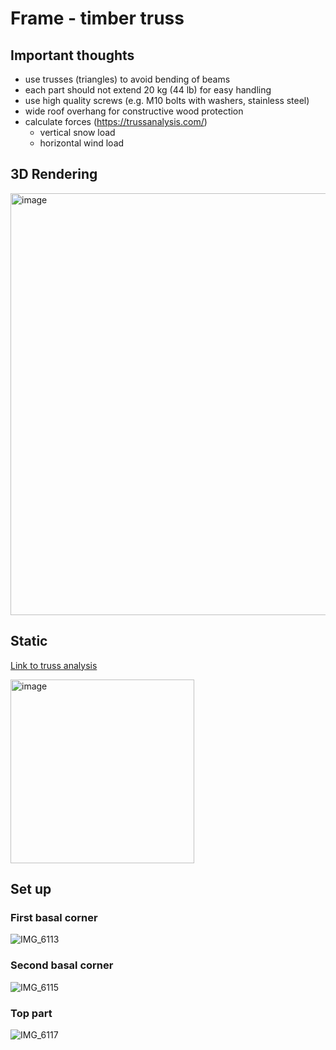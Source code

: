 # Frame - timber truss

## Important thoughts

- use trusses (triangles) to avoid bending of beams
- each part should not extend 20 kg (44 lb) for easy handling
- use high quality screws (e.g. M10 bolts with washers, stainless steel)
- wide roof overhang for constructive wood protection
- calculate forces (https://trussanalysis.com/)
  - vertical snow load
  - horizontal wind load

## 3D Rendering

<img width="675" alt="image" src="https://github.com/user-attachments/assets/0affb41e-63ad-4d23-9d23-3c12cbc94614" />

## Static

[Link to truss analysis](https://trussanalysis.com/?cat=custom&cmems=0~1~2400~8480_2~3~2400~8480_4~5~2400~8480_0~6~2400~8480_1~7~2400~8480_2~8~2400~8480_3~9~2400~8480_5~11~2400~8480_6~7~2400~8480_7~8~2400~8480_8~9~2400~8480_9~10~2400~8480_10~11~2400~8480_14~18~2400~8480_15~19~2400~8480_14~20~2400~8480_15~20~2400~8480_20~21~2400~8480_20~22~2400~8480_16~18~2400~8480_18~21~2400~8480_21~23~2400~8480_23~22~2400~8480_22~19~2400~8480_19~17~2400~8480_14~21~2400~8480_15~22~2400~8480_23~20~2400~8480_1~2~2400~8480_3~4~2400~8480_10~4~2400~8480_10~5~2400~8480_0~7~2400~8480_12~16~2400~8480_13~17~2400~8480_19~13~2400~8480_18~12~2400~8480_6~12~2400~8480_7~12~2400~8480_7~14~2400~8480_10~15~2400~8480_10~13~2400~8480_11~13~2400~8480&cnodes=0~0~p~0~0_0.34~0~r~0~0_1.3~0~r~0~0_1.94~0~r~0~0_2.9~0~r~0~0_3.24~0~r~0~0_0~0.34~f~0~0_0.34~0.34~f~0~0_1.3~0.34~f~0~0_1.94~0.34~f~0~0_2.9~0.34~f~0~0_3.24~0.34~f~0~0_0~1.94~f~0~0_3.24~1.94~f~0~0_0.34~2.355~f~0~0_2.9~2.355~f~0~0_0~2.605~f~2.5~3_3.24~2.605~f~0~3_0.34~2.71~f~0~3_2.9~2.71~f~0~3_1.62~2.751~f~0~0_1.047~2.929~f~0~3_2.193~2.929~f~0~3_1.62~3.106~f~0~3)

<img width="294" alt="image" src="https://github.com/user-attachments/assets/cfda6b4a-77c2-4a56-b622-9f638e062edb" />

## Set up

### First basal corner
![IMG_6113](https://github.com/user-attachments/assets/35b60684-e904-4a37-bef3-055e2749968a)

### Second basal corner
![IMG_6115](https://github.com/user-attachments/assets/76371141-d064-4e9e-92c1-1953379a2fed)

### Top part
![IMG_6117](https://github.com/user-attachments/assets/23503f75-4b26-4e65-b19e-8043e736d372)
